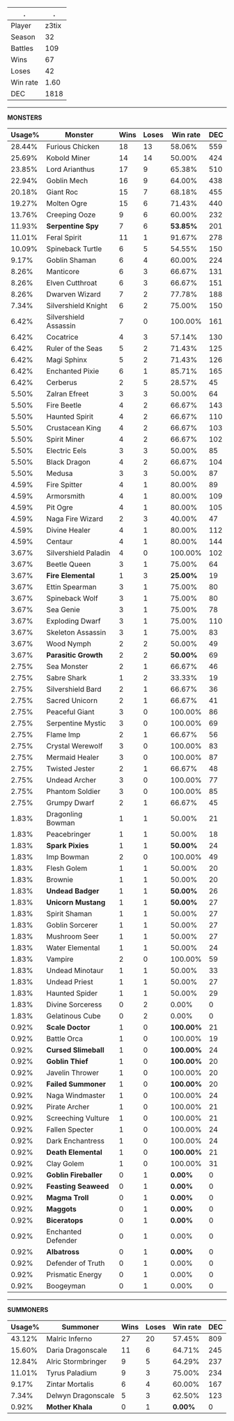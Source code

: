 .|.
|-|-
Player|z3tix
Season|32
Battles|109
Wins|67
Loses|42
Win rate|1.60
DEC|1818

---
**MONSTERS**

Usage%|Monster|Wins|Loses|Win rate|DEC|
-|-|-|-|-|-|
28.44%|Furious Chicken|18|13|58.06%|559|
25.69%|Kobold Miner|14|14|50.00%|424|
23.85%|Lord Arianthus|17|9|65.38%|510|
22.94%|Goblin Mech|16|9|64.00%|438|
20.18%|Giant Roc|15|7|68.18%|455|
19.27%|Molten Ogre|15|6|71.43%|440|
13.76%|Creeping Ooze|9|6|60.00%|232|
11.93%|**Serpentine Spy**|7|6|**53.85%**|201|
11.01%|Feral Spirit|11|1|91.67%|278|
10.09%|Spineback Turtle|6|5|54.55%|150|
9.17%|Goblin Shaman|6|4|60.00%|224|
8.26%|Manticore|6|3|66.67%|131|
8.26%|Elven Cutthroat|6|3|66.67%|151|
8.26%|Dwarven Wizard|7|2|77.78%|188|
7.34%|Silvershield Knight|6|2|75.00%|150|
6.42%|Silvershield Assassin|7|0|100.00%|161|
6.42%|Cocatrice|4|3|57.14%|130|
6.42%|Ruler of the Seas|5|2|71.43%|125|
6.42%|Magi Sphinx|5|2|71.43%|126|
6.42%|Enchanted Pixie|6|1|85.71%|165|
6.42%|Cerberus|2|5|28.57%|45|
5.50%|Zalran Efreet|3|3|50.00%|64|
5.50%|Fire Beetle|4|2|66.67%|143|
5.50%|Haunted Spirit|4|2|66.67%|110|
5.50%|Crustacean King|4|2|66.67%|103|
5.50%|Spirit Miner|4|2|66.67%|102|
5.50%|Electric Eels|3|3|50.00%|85|
5.50%|Black Dragon|4|2|66.67%|104|
5.50%|Medusa|3|3|50.00%|87|
4.59%|Fire Spitter|4|1|80.00%|89|
4.59%|Armorsmith|4|1|80.00%|109|
4.59%|Pit Ogre|4|1|80.00%|105|
4.59%|Naga Fire Wizard|2|3|40.00%|47|
4.59%|Divine Healer|4|1|80.00%|112|
4.59%|Centaur|4|1|80.00%|144|
3.67%|Silvershield Paladin|4|0|100.00%|102|
3.67%|Beetle Queen|3|1|75.00%|64|
3.67%|**Fire Elemental**|1|3|**25.00%**|19|
3.67%|Ettin Spearman|3|1|75.00%|80|
3.67%|Spineback Wolf|3|1|75.00%|80|
3.67%|Sea Genie|3|1|75.00%|78|
3.67%|Exploding Dwarf|3|1|75.00%|110|
3.67%|Skeleton Assassin|3|1|75.00%|83|
3.67%|Wood Nymph|2|2|50.00%|49|
3.67%|**Parasitic Growth**|2|2|**50.00%**|69|
2.75%|Sea Monster|2|1|66.67%|46|
2.75%|Sabre Shark|1|2|33.33%|19|
2.75%|Silvershield Bard|2|1|66.67%|36|
2.75%|Sacred Unicorn|2|1|66.67%|41|
2.75%|Peaceful Giant|3|0|100.00%|86|
2.75%|Serpentine Mystic|3|0|100.00%|69|
2.75%|Flame Imp|2|1|66.67%|56|
2.75%|Crystal Werewolf|3|0|100.00%|83|
2.75%|Mermaid Healer|3|0|100.00%|87|
2.75%|Twisted Jester|2|1|66.67%|48|
2.75%|Undead Archer|3|0|100.00%|77|
2.75%|Phantom Soldier|3|0|100.00%|85|
2.75%|Grumpy Dwarf|2|1|66.67%|45|
1.83%|Dragonling Bowman|1|1|50.00%|21|
1.83%|Peacebringer|1|1|50.00%|18|
1.83%|**Spark Pixies**|1|1|**50.00%**|24|
1.83%|Imp Bowman|2|0|100.00%|49|
1.83%|Flesh Golem|1|1|50.00%|20|
1.83%|Brownie|1|1|50.00%|20|
1.83%|**Undead Badger**|1|1|**50.00%**|26|
1.83%|**Unicorn Mustang**|1|1|**50.00%**|27|
1.83%|Spirit Shaman|1|1|50.00%|27|
1.83%|Goblin Sorcerer|1|1|50.00%|27|
1.83%|Mushroom Seer|1|1|50.00%|27|
1.83%|Water Elemental|1|1|50.00%|24|
1.83%|Vampire|2|0|100.00%|59|
1.83%|Undead Minotaur|1|1|50.00%|33|
1.83%|Undead Priest|1|1|50.00%|27|
1.83%|Haunted Spider|1|1|50.00%|29|
1.83%|Divine Sorceress|0|2|0.00%|0|
1.83%|Gelatinous Cube|0|2|0.00%|0|
0.92%|**Scale Doctor**|1|0|**100.00%**|21|
0.92%|Battle Orca|1|0|100.00%|19|
0.92%|**Cursed Slimeball**|1|0|**100.00%**|24|
0.92%|**Goblin Thief**|1|0|**100.00%**|20|
0.92%|Javelin Thrower|1|0|100.00%|20|
0.92%|**Failed Summoner**|1|0|**100.00%**|20|
0.92%|Naga Windmaster|1|0|100.00%|24|
0.92%|Pirate Archer|1|0|100.00%|21|
0.92%|Screeching Vulture|1|0|100.00%|21|
0.92%|Fallen Specter|1|0|100.00%|24|
0.92%|Dark Enchantress|1|0|100.00%|24|
0.92%|**Death Elemental**|1|0|**100.00%**|21|
0.92%|Clay Golem|1|0|100.00%|31|
0.92%|**Goblin Fireballer**|0|1|**0.00%**|0|
0.92%|**Feasting Seaweed**|0|1|**0.00%**|0|
0.92%|**Magma Troll**|0|1|**0.00%**|0|
0.92%|**Maggots**|0|1|**0.00%**|0|
0.92%|**Biceratops**|0|1|**0.00%**|0|
0.92%|Enchanted Defender|0|1|0.00%|0|
0.92%|**Albatross**|0|1|**0.00%**|0|
0.92%|Defender of Truth|0|1|0.00%|0|
0.92%|Prismatic Energy|0|1|0.00%|0|
0.92%|Boogeyman|0|1|0.00%|0|

---
**SUMMONERS**

Usage%|Summoner|Wins|Loses|Win rate|DEC|
-|-|-|-|-|-|
43.12%|Malric Inferno|27|20|57.45%|809|
15.60%|Daria Dragonscale|11|6|64.71%|245|
12.84%|Alric Stormbringer|9|5|64.29%|237|
11.01%|Tyrus Paladium|9|3|75.00%|234|
9.17%|Zintar Mortalis|6|4|60.00%|167|
7.34%|Delwyn Dragonscale|5|3|62.50%|123|
0.92%|**Mother Khala**|0|1|**0.00%**|0|
